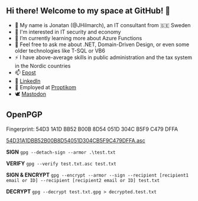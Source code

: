 ## Hi there! Welcome to my space at GitHub! 👋

- 👋 My name is Jonatan (@JHilmarch), an IT consultant from 🇸🇪 Sweden
- 👀 I'm interested in IT security and economy
- 🌱 I’m currently learning more about Azure Functions
- 💬 Feel free to ask me about .NET, Domain-Driven Design, or even some older technologies like T-SQL or VB6
- ⚡ I have above-average skills in public administration and the tax system in the Nordic countries
- 📫 [Epost][contact-mailto]
- 🤝 [LinkedIn][contact-linkedin]
- 💼 Employed at [Proptikom][work-web-page]
- 🕊️ [Mastodon](https://defcon.social/@jhilmarch)

## OpenPGP

Fingerprint: 54D3 1A1D BB52 B00B 8D54 051D 304C B5F9 C479 DFFA

[54D31A1DBB52B00B8D54051D304CB5F9C479DFFA.asc][pgp-public-key]

**SIGN**
`gpg --detach-sign --armor .\test.txt`

**VERIFY**
`gpg --verify test.txt.asc test.txt`

**SIGN & ENCRYPT**
`gpg --encrypt --armor --sign --recipient [recipient1 email or ID] --recipient [recipient2 email or ID] test.txt`

**DECRYPT**
`gpg --decrypt test.txt.gpg > decrypted.test.txt`

<!---
JHilmarch-bym/JHilmarch-bym is a ✨ special ✨ repository because its `README.md` (this file) appears on your GitHub profile.
You can click the Preview link to take a look at your changes.
--->

<!-- MARKDOWN LINKS -->

[contact-mailto]: mailto:jonatan.hilmarch@proptikom.se "Send an email to Jonatan"
[contact-linkedin]: https://www.linkedin.com/in/jhilmarch "Visit Jonatan's LinkedIn"
[pgp-public-key]: https://keys.openpgp.org/vks/v1/by-fingerprint/54D31A1DBB52B00B8D54051D304CB5F9C479DFFA "Jonatan Hilmarch's public PGP-key"
[work-web-page]: https://proptikom.se/ "Visit Proptikom's web page"

<!--
**JHilmarch/JHilmarch** is a ✨ _special_ ✨ repository because its `README.md` (this file) appears on your GitHub profile.

Here are some ideas to get you started:
-->
<meta name="fediverse:creator" content="@jhilmarch@defcon.social">
